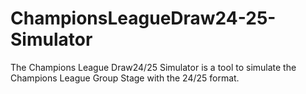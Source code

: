 # ChampionsLeagueDraw24-25-Simulator
The Champions League Draw24/25 Simulator is a tool to simulate the Champions League Group Stage with the 24/25 format.
